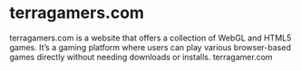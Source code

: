 # terragamers.com
terragamers.com is a website that offers a collection of WebGL and HTML5 games. It’s a gaming platform where users can play various browser-based games directly without needing downloads or installs. terragamer.com
